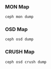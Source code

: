 ### MON Map

```bash
ceph mon dump
```

### OSD Map

```bash
ceph osd dump
```

### CRUSH Map

```bash
ceph osd crush dump
```
